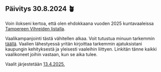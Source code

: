 ## Päivitys 30.8.2024 &#129716;

Voin ilokseni kertoa, että olen ehdokkaana vuoden 2025 kuntavaaleissa [Tampereen Vihreiden listalla](https://www.tampereenvihreat.fi/kunnallisvaalit/tampereen-vihreat-nimesivat-lisaa-kuntavaaliehdokkaita-ja-paattivat-pormestariehdokkaan-asettamisesta/).

Vaalikampanjointi tästä vähitellen alkaa. Voit tutustua minuun tarkemmin [täällä](/fi/page/about/). Vaalien lähestyessä yritän kirjoittaa tarkemmin ajatuksistani kaupungin kehityksestä ja yleisesti vaaleihin liittyen. Linkitän tänne kaikki vaalikoneet joihin vastaan, kun se aika tulee.

Vaalit järjestetään [13.4.2025.](https://vaalit.fi/vaalit-2024-2035)